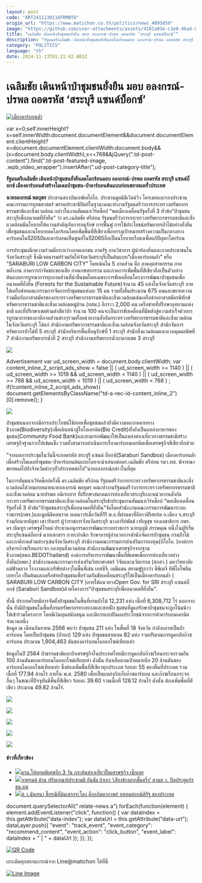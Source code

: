 ```yaml
---
layout: post
code: "ART2411130116FRMBTO"
origin_url: "https://www.matichon.co.th/politics/news_4895859"
image: "https://github.com/user-attachments/assets/4181a03e-c1e8-4ba4-805f-500aa117996a"
title: "เฉลิมชัย เดินหน้าป่าชุมชนยั่งยืน มอบ อลงกรณ์-ปรพล ถอดรหัส ‘สระบุรี แซนด์บ็อกซ์’"
description: "รัฐมนตรีเฉลิมชัย เดินหน้าป่าชุมชนยั่งยืนลดโลกร้อนมอบ อลงกรณ์-ปรพล ถอดรหัส สระบุรี แซนด์บ็อกซ์"
category: "POLITICS"
language: "th"
date: 2024-11-13T01:21:42.881Z
---
```


# เฉลิมชัย เดินหน้าป่าชุมชนยั่งยืน มอบ อลงกรณ์-ปรพล ถอดรหัส ‘สระบุรี แซนด์บ็อกซ์’

[![](https://www.matichon.co.th/wp-content/uploads/2024/11/เมืองคาร์บอนต่ำ.jpg "เมืองคาร์บอนต่ำ")](https://www.matichon.co.th/wp-content/uploads/2024/11/เมืองคาร์บอนต่ำ.jpg)

var x=0;self.innerHeight?x=self.innerWidth:document.documentElement&&document.documentElement.clientHeight?x=document.documentElement.clientWidth:document.body&&(x=document.body.clientWidth),x<=768&&jQuery(".td-post-content").find(".td-post-featured-image, .wpb\_video\_wrapper").insertAfter(".ud-post-category-title");

**รัฐมนตรีเฉลิมชัย เดินหน้าป่าชุมชนยั่งยืนลดโลกร้อนมอบ อลงกรณ์-ปรพล ถอดรหัส สระบุรี แซนด์บ็อกซ์ เมืองคาร์บอนต่ำสร้างโมเดลป่าชุมชน-ป่าคาร์บอนต้นแบบก่อนขยายผลทั่วประเทศ**

**นายอลงกรณ์ พลบุตร** ประธานสถาบันเอฟเคไอไอ. ประธานมูลนิธิเวิลด์วิว ไครเมทและรองประธานคณะกรรมการยุทธศาสตร์ พรรคประชาธิปัตย์ในฐานะคณะทำงานรัฐมนตรีว่าการกระทรวงทรัพยากรธรรมชาติเเละสิ่งเเวดล้อม กล่าวในงานสัมมนาเวิร์คช็อป “พลเมืองเคลื่อนรัฐครั้งที่ 3 หัวข้อ“ป่าชุมชนสระบุรีเพื่ออนาคตที่ยั่งยืน“ ว่า ดร.เฉลิมชัย ศรีอ่อน รัฐมนตรีว่าการกระทรวงทรัพยากรธรรมชาติและสิ่งแวดล้อมมีนโยบายให้ความสำคัญกับการอนุรักษ์ การฟื้นฟู การใช้ประโยชน์ทรัพยากรป่าไม้อย่างยั่งยืนเพื่อชุมชนและนโยบายลดโลกร้อนโดยเพิ่มพื้นที่สีเขียวเพื่อบรรลุเป้าหมายสร้างความเป็นกลางทางคาร์บอนในปี2050และคาร์บอนเป็นศูนย์ในปี2065ถือเป็นนโยบายเรือธงเพื่อแก้ปัญหาโลกร้อน

การประชุมผนึกความร่วมมือระหว่างภาคเอกชน ภาครัฐ ภาควิชาการ ผู้นำท้องถิ่นและภาคประชาชนในจังหวัดสระบุรี ซึ่งมีเจตนารมย์ร่วมกันให้จังหวัดสระบุรีเป็นต้นแบบ”เมืองคาร์บอนต่ำ” หรือ “SARABURI LOW CARBON CITY” โดยเน้นใน 5 ภาคส่วน คือ ภาคอุตสาหกรรม ภาคพลังงาน ภาคการกำจัดขยะของเสีย ภาคเกษตรกรรม และภาคการเพิ่มพื้นที่สีเขียวถือเป็นตัวอย่างต้นแบบการบูรณาการทุกภาคส่วนที่น่าชื่นชมโดยเฉพาะการขับเคลื่อนโครงการพัฒนาป่าชุมชนเพื่ออนาคตที่ยั่งยืน (Forests for the Sustainable Future)จำนวน 45 แห่งในจังหวัดสระบุรี ภายใต้เครือข่ายคณะกรรมการจัดการป่าชุมชนแห่งละ 15 คน รวมทั้งสิ้นประมาณ 675 คนและขยายความร่วมมือกับอาสาสมัครของกระทรวงทรัพยากรธรรมชาติและสิ่งแวดล้อมเช่นเครือข่ายอาสาสมัครพิทักษ์ทรัพยากรธรรมชาติและสิ่งแวดล้อมหมู่บ้าน (ทสม.) อีกราว 2,000 คน เครือข่ายที่ปรึกษาอุทยานแห่งชาติ และที่ปรึกษาเขตห้ามล่าสัตว์ป่า จำนวน 100 คนจะเป็นการขับเคลื่อนที่มีพลังสู่ความสำเร็จด้วยการบูรณาการของภาคีภาคส่วนต่างๆรวมทั้งหน่วยงานสังกัดกระทรวงทรัพยากรธรรมชาติและสิ่งแวดล้อม ในจังหวัดสระบุรี ได้แก่ สำนักงานทรัพยากรธรรมชาติและสิ่งแวดล้อมจังหวัดสระบุรี สำนักจัดการทรัพยากรป่าไม้ที่ 5 สระบุรี สำนักบริหารพื้นที่อนุรักษ์ที่ 1 สระบุรี สำนักสิ่งแวดล้อมและควบคุมมลพิษที่ 7 สำนักงานทรัพยากรน้ำที่ 2 สระบุรี สำนักงานทรัพยากรน้ำบาดาลเขต 3 สระบุรี

![](https://www.matichon.co.th/wp-content/uploads/2024/11/3146707_0-1024x1024.jpg)

Advertisement var ud\_screen\_width = document.body.clientWidth; var content\_inline\_2\_script\_ads\_show = false || ( ud\_screen\_width >= 1140 ) || ( ud\_screen\_width >= 1019 && ud\_screen\_width < 1140 ) || ( ud\_screen\_width >= 768 && ud\_screen\_width < 1019 ) || ( ud\_screen\_width < 768 ) ; if(!content\_inline\_2\_script\_ads\_show){ document.getElementsByClassName("td-a-rec-id-content\_inline\_2")\[0\].remove(); }

![](https://www.matichon.co.th/wp-content/uploads/2024/11/3146706_0-1024x1024.jpg)

ป่าชุมชนนอกจากมีอรรถประโยชน์ใช้สอยเพื่อชุมชนแล้วยังมีความหลากหลายทางชีวภาพ(Biodiversity)เพื่อเดินหน้าสู่ไบโอเครดิต(Bio Credit)ทั้งยังเป็นแหล่งอาหารของชุมชน(Community Food Bank)และสามารถพัฒนาให้เป็นแหล่งท่องเที่ยวทางธรรมชาติสร้างเศรษฐกิจฐานรากให้เข้มแข็ง รวมทั้งสามารถดำเนินการเรื่องคาร์บอนเครดิตเพื่อเศรษฐกิจสีเขียวอีกด้วย

”จากผลการประชุมในวันนี้จะถอดรหัส สระบุรี แซนด์ บ็อกซ์(Saraburi Sandbox) เมืองคาร์บอนต่ำเพื่อสร้างโมเดลป่าชุมชน-ป่าคาร์บอนต้นแบบโดยจะนำเสนอต่อดร.เฉลิมชัย ศรีอ่อน รมว.ทส. พิจารณาขยายผลไปยังจังหวัดต่างๆทั่วประเทศต่อไป”นายอลงกรณ์กล่าวในที่สุด

ในการสัมมนาเวิร์คช็อปครั้งนี้ ดร.เฉลิมชัย ศรีอ่อน รัฐมนตรีว่าการกระทรวงทรัพยากรธรรมชาติและสิ่งแวดล้อมได้วยมอบหมายนายอลงกรณ์ พลบุตร คณะทำงานรัฐมนตรีว่าการกระทรวงทรัพยากรธรรมชาติและสิ่งแวดล้อม นายปรพล อดิเรกสาร ที่ปรึกษาสมาคมการท่องเที่ยวสระบุรีเเละหน่วยงานสังกัดกระทรวงทรัพยากรธรรมชาติและสิ่งแวดล้อมในสระบุรีเข้าประชุมงานสัมมนาเวิร์คช็อป “พลเมืองเคลื่อนรัฐครั้งที่ 3 หัวข้อ“ป่าชุมชนสระบุรีเพื่ออนาคตที่ยั่งยืน“จัดโดยสำนักงานคณะกรรมการพัฒนาระบบราชการ(กพร.)และมูลนิธิคอนราด อเดนาวร์เมื่อวันที่11 พ.ย.ที่ผ่านมาที่ลีลาวดีรีสอร์ต อ.เมือง จ.สระบุรีร่วมกับนายบัญชา เชาวรินทร์ ผู้ว่าราชการจังหวัดสระบุรี นางอารีย์พันธ์ เจริญสุข รองเลขาธิการ กพร. ดร.บัณฑูร เศรษฐศิโรตม์ ประธานอนุกรรมการพัฒนาระบบราชการ นายบุญมี สรรพคุณ หนึ่งในผู้ริเริ่มสระบุรีแซนด์บ็อกซ์ นายเสกสรร กวยะปาณิก รักษาการผู้อำนวยการสำนักจัดการป่าชุมชน กรมป่าไม้และภาคีภาคส่วนต่างๆเช่นจังหวัดสระบุรี สำนักงานคณะกรรมการส่งเสริมการลงทุน(บีโอไอ. )องค์การบริหารก๊าซเรือนกระจก กองทุนสิ่งแวดล้อม สำนักงานพัฒนาเศรษฐกิจจากฐานชีวภาพ(สพภ.BEDOThailand) องค์การบริหารการพัฒนาพื้นที่พิเศษเพื่อการท่องเที่ยวอย่างยั่งยืน(อพท.) สำนักงานคณะกรรมการส่งเสริมวิทยาศาสตร์ วิจัยและนวัตกรรม (สกสว.) มหาวิทยาลัยแม่ฟ้าหลวง โรงงานและบริษัทต่างๆในพื้นที่เช่น เอสซีจี. เคมีแมน สยามฟูรูกาว่า ซีพีเมจิ ทีพีไอโพลีน เบทาโก เป็นต้นและเครือข่ายป่าชุมชนเพื่อร่วมกันขับเคลื่อนสระบุรีให้เป็นเมืองคาร์บอนต่ำ ( SARABURI LOW CARBON CITY )ภายใต้แนวทางOpen Gov. for SRI สระบุรี เเซนด์บ็อกซ์ (Saraburi Sandbox)ด้วยโครงการ“ป่าชุมชนสระบุรีเพื่ออนาคตที่ยั่งยืน”.

ทั้งนี้ ประเทศไทยมีการจัดตั้งป่าชุมชนในพื้นที่กรมป่าไม้ 12,231 แห่ง เนื้อที่ 6,308,712 ไร่ นอกจากนั้น ยังมีป่าชุมชนในพื้นที่กรมทรัพยากรทางทะเลและชายฝั่ง ชุมชนที่ดูแลรักษาป่าชุมชนจะถูกโน้มน้าวให้เข้าร่วมโครงการ โดยมีเงินทุนสนับสนุน และมีการแบ่งปันผลประโยชน์จากการค้าคาร์บอนเครดิตจำนวนหนึ่ง  
ข้อมูล ณ เดือนกันยายน 2566 พบว่า ป่าชุมชน 211 แห่ง ในพื้นที่ 18 จังหวัด กำลังกลายเป็นป่าคาร์บอน โดยเป็นป่าชุมชน (ป่าบก) 129 แห่ง ป่าชุมชนชายเลน 82 แห่ง รวมปริมาณการดูดกลับก๊าซคาร์บอน ประมาณ 1,904,463 ตันของคาร์บอนไดออกไซด์เทียบเท่า

ข้อมูลในปี 2564 ป่าธรรมชาติและป่าเศรษฐกิจในประเทศไทยมีการดูดกลับก๊าซเรือนกระจกรวมกัน 100 ล้านตันของคาร์บอนไดออกไซด์เทียบเท่า ดังนั้น ยังเหลือตามเป้าหมายอีก 20 ล้านตันของคาร์บอนไดออกไซด์เทียบเท่า ซึ่งต้องเพิ่มพื้นที่สีเขียวทุกประเภท ร้อยละ 55 ของพื้นที่ประเทศ รวมเนื้อที่ 177.94 ล้านไร่ ภายใน พ.ศ. 2580 เพื่อเป็นแหล่งกักเก็บก๊าซคาร์บอน และก๊าซเรือนกระจกอื่นๆ ในขณะที่ปัจจุบันมีพื้นที่สีเขียว ร้อยละ 39.60 รวมเนื้อที่ 128.12 ล้านไร่ ดังนั้น ต้องเพิ่มพื้นที่สีเขียว ประมาณ 49.82 ล้านไร่.

![](https://www.matichon.co.th/wp-content/uploads/2024/11/3146705_0-1024x950.jpg)

![](https://www.matichon.co.th/wp-content/uploads/2024/11/3146709_0-1024x1024.jpg)

![](https://www.matichon.co.th/wp-content/uploads/2024/11/3146708_0-1024x1024.jpg)

![](https://www.matichon.co.th/wp-content/uploads/2024/11/3146710_0-1024x965.jpg)

![](https://www.matichon.co.th/wp-content/uploads/2024/11/3146711_0-1024x1024.jpg)

#### ข่าวที่เกี่ยวข้อง

*   [![](https://www.matichon.co.th/wp-content/uploads/2024/11/travel.jpg)ครม.ให้หยุดพิเศษอีก 3 วัน กระตุ้นท่องเที่ยวปั๊มเศรษฐกิจ เช็กเลย](https://www.matichon.co.th/politics/news_4895812)
*   [![](https://www.matichon.co.th/wp-content/uploads/2024/11/00001088.jpg)จาตุรนต์ ค้าน ปรับเกณฑ์ประชามติ ยันชัด ถ้าเอา ‘เสียงข้างมากชั้นครึ่ง’ ตามส.ว. ปิดประตูแก้รธน.แน่](https://www.matichon.co.th/politics/news_4895689) 
*   [![](https://www.matichon.co.th/wp-content/uploads/2024/11/466785.jpg)ส.ว.นันทนา ชี้กรณีที่ดินเขากระโดง คืออภิมหากาพย์ บททดสอบนิติรัฐ ของประเทศ](https://www.matichon.co.th/politics/news_4895662)

document.querySelectorAll(".relate-news a").forEach(function(element) { element.addEventListener("click", function() { var dataIndex = this.getAttribute("data-index"); var dataUrl = this.getAttribute("data-url"); dataLayer.push({ "event": "track\_event", "event\_category": "recommend\_content", "event\_action": "click\_button", "event\_label": dataIndex + " | " + dataUrl }); }); });

[![QR Code](https://www.matichon.co.th/wp-content/uploads/2023/07/wob1371z.jpg)](https://lin.ee/ht0nDxX)

เกาะติดทุกสถานการณ์จาก Line@matichon ได้ที่นี่

[![Line Image](https://www.matichon.co.th/wp-content/uploads/2023/07/th.png)](https://lin.ee/ht0nDxX)